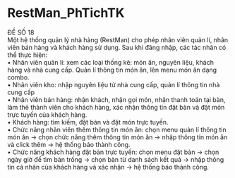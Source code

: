 # RestMan_PhTichTK
ĐỀ SỐ 18  
Một hệ thống quản lý nhà hàng (RestMan) cho phép nhân viên quản lí, nhân viên bán hàng và khách hàng sử dụng. Sau khi đăng nhập, các tác nhân có thể thực hiện:  
• Nhân viên quản lí: xem các loại thống kê: món ăn, nguyên liệu, khách hàng và nhà cung cấp. Quản lí thông tin món ăn, lên menu món ăn dạng combo.  
• Nhân viên kho: nhập nguyên liệu từ nhà cung cấp, quản lí thông tin nhà cung cấp  
• Nhân viên bán hàng: nhận khách, nhận gọi món, nhận thanh toán tại bàn, làm thẻ thành viên cho khách hàng, xác nhận thông tin đặt bàn và đặt món trực tuyến của khách hàng.  
• Khách hàng: tìm kiếm, đặt bàn và đặt món trực tuyến.  
• Chức năng nhân viên thêm thông tin món ăn: chọn menu quản lí thông tin món ăn → chọn chức năng thêm thông tin món ăn → nhập thông tin món ăn và click thêm → hệ thống báo thành công.  
• Chức năng khách hàng đặt bàn trực tuyến: chọn menu đặt bàn → chọn ngày giờ để tìm bàn trống → chọn bàn từ danh sách kết quả → nhập thông tin cá nhân của khách hàng và xác nhận → hệ thống báo thành công.  
